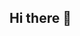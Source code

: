 ## Hi there 👋

<!--
**FirstWomanComic/firstwomancomic** is a ✨ _special_ ✨ repository because its `README.md` (this file) appears on your GitHub profile.

Here are some ideas to get you started:

-  This is simply a page to share the First Woman GRaphic novel series that was cancelled by NASA under the Trump administration because it depicts a powerful woman of color.

-->
